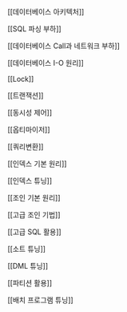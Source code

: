 [[데이터베이스 아키텍처]]

[[SQL 파싱 부하]]

[[데이터베이스 Call과 네트워크 부하]]

[[데이터베이스 I-O 원리]]

[[Lock]]

[[트랜잭션]]

[[동시성 제어]]

[[옵티마이저]]

[[쿼리변환]]

[[인덱스 기본 원리]]

[[인덱스 튜닝]]

[[조인 기본 원리]]

[[고급 조인 기법]]

[[고급 SQL 활용]]

[[소트 튜닝]]

[[DML 튜닝]]

[[파티션 활용]]

[[배치 프로그램 튜닝]]